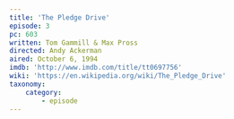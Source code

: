 ```yaml
---
title: 'The Pledge Drive'
episode: 3
pc: 603
written: Tom Gammill & Max Pross
directed: Andy Ackerman
aired: October 6, 1994
imdb: 'http://www.imdb.com/title/tt0697756'
wiki: 'https://en.wikipedia.org/wiki/The_Pledge_Drive'
taxonomy:
    category:
        - episode
---
```



